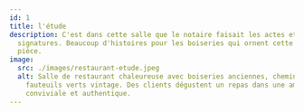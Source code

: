 ```yaml
---
id: 1
title: l'étude
description: C'est dans cette salle que le notaire faisait les actes et les
  signatures. Beaucoup d'histoires pour les boiseries qui ornent cette petite
  pièce.
image:
  src: ./images/restaurant-etude.jpeg
  alt: Salle de restaurant chaleureuse avec boiseries anciennes, cheminée et
    fauteuils verts vintage. Des clients dégustent un repas dans une ambiance
    conviviale et authentique.
---
```

